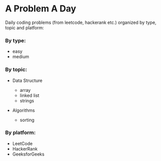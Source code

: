 # A Problem A Day

Daily coding problems (from leetcode, hackerank etc.) organized by type, topic and platform:

### By type:
- easy
- medium

### By topic:
- Data Structure
  - array
  - linked list
  - strings
  
- Algorithms
  - sorting

### By platform:
- LeetCode
- HackerRank
- GeeksforGeeks
